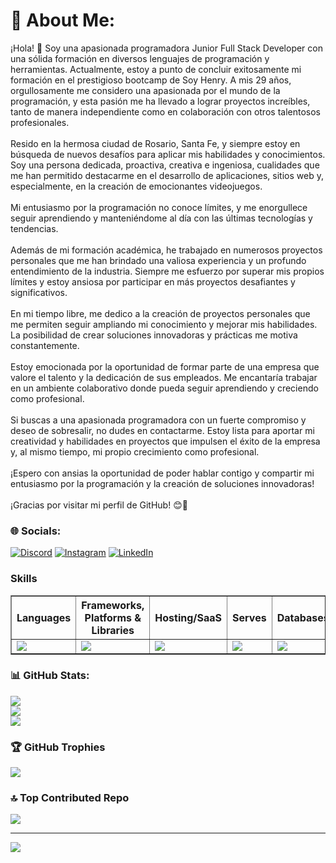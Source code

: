 # 💫 About Me:
¡Hola! 👋 Soy una apasionada programadora Junior Full Stack Developer con una sólida formación en diversos lenguajes de programación y herramientas. Actualmente, estoy a punto de concluir exitosamente mi formación en el prestigioso bootcamp de Soy Henry. A mis 29 años, orgullosamente me considero una apasionada por el mundo de la programación, y esta pasión me ha llevado a lograr proyectos increíbles, tanto de manera independiente como en colaboración con otros talentosos profesionales.<br><br>Resido en la hermosa ciudad de Rosario, Santa Fe, y siempre estoy en búsqueda de nuevos desafíos para aplicar mis habilidades y conocimientos. Soy una persona dedicada, proactiva, creativa e ingeniosa, cualidades que me han permitido destacarme en el desarrollo de aplicaciones, sitios web y, especialmente, en la creación de emocionantes videojuegos.<br><br>Mi entusiasmo por la programación no conoce límites, y me enorgullece seguir aprendiendo y manteniéndome al día con las últimas tecnologías y tendencias. <br><br>Además de mi formación académica, he trabajado en numerosos proyectos personales que me han brindado una valiosa experiencia y un profundo entendimiento de la industria. Siempre me esfuerzo por superar mis propios límites y estoy ansiosa por participar en más proyectos desafiantes y significativos.<br><br>En mi tiempo libre, me dedico a la creación de proyectos personales que me permiten seguir ampliando mi conocimiento y mejorar mis habilidades. La posibilidad de crear soluciones innovadoras y prácticas me motiva constantemente.<br><br>Estoy emocionada por la oportunidad de formar parte de una empresa que valore el talento y la dedicación de sus empleados. Me encantaría trabajar en un ambiente colaborativo donde pueda seguir aprendiendo y creciendo como profesional.<br><br>Si buscas a una apasionada programadora con un fuerte compromiso y deseo de sobresalir, no dudes en contactarme. Estoy lista para aportar mi creatividad y habilidades en proyectos que impulsen el éxito de la empresa y, al mismo tiempo, mi propio crecimiento como profesional.<br><br>¡Espero con ansias la oportunidad de poder hablar contigo y compartir mi entusiasmo por la programación y la creación de soluciones innovadoras!<br><br>¡Gracias por visitar mi perfil de GitHub! 😊🚀<br>


### 🌐 Socials:
[![Discord](https://skillicons.dev/icons?i=discord)](https://discord.com/channels/@me) [![Instagram](https://skillicons.dev/icons?i=instagram)](https://instagram.com/laprogramadora55) [![LinkedIn](https://skillicons.dev/icons?i=linkedin)](https://www.linkedin.com/in/solange-cottier-920423203/) 

### Skills


<div align="center">
  <table border>
    <thead>
      <tr>
        <th>Languages</th>
        <th>Frameworks, Platforms & Libraries</th>
        <th>Hosting/SaaS</th>
        <th>Serves</th>
        <th>Databases</th>
        <th>Desing</th>
        <th>Other</th>
      </tr>
    </thead>
    <tbody>
      <tr>
        <td>
          <a href="https://skillicons.dev">
            <img src="https://skillicons.dev/icons?i=html,css,js,c,cpp,python" />
          </a>
        </td>
        <td>
          <a href="https://skillicons.dev">
            <img src="https://skillicons.dev/icons?i=react,redux,nodejs,express,sass,bootstrap,bash" />
          </a>
        </td>
        <td>
          <a href="https://skillicons.dev">
            <img src="https://skillicons.dev/icons?i=netlify,vercel" />
          </a>
        </td>
        <td>
          <a href="https://skillicons.dev">
            <img src="https://skillicons.dev/icons?i=nginx" />
          </a>
        </td>
        <td>
          <a href="https://skillicons.dev">
            <img src="https://skillicons.dev/icons?i=postgres,mysql" />
          </a>
        </td>
        <td>
          <a href="https://skillicons.dev">
            <img src="https://skillicons.dev/icons?i=figma,xd" />
          </a>
        </td>
         <td>
          <a href="https://skillicons.dev">
            <img src="https://skillicons.dev/icons?i=docker,git,hibernate,kubernetes,vscode" />
          </a>
        </td>
      </tr>
    </tbody>
  </table>
</div>

### 📊 GitHub Stats:
![](https://github-readme-stats.vercel.app/api?username=cottier55&theme=tokyonight&hide_border=false&include_all_commits=false&count_private=false)<br/>
![](https://github-readme-streak-stats.herokuapp.com/?user=cottier55&theme=tokyonight&hide_border=false)<br/>
![](https://github-readme-stats.vercel.app/api/top-langs/?username=cottier55&theme=tokyonight&hide_border=false&include_all_commits=false&count_private=false&layout=compact)

### 🏆 GitHub Trophies
![](https://github-profile-trophy.vercel.app/?username=cottier55&theme=tokyonight&no-frame=false&no-bg=false&margin-w=4)

### 🔝 Top Contributed Repo
![](https://github-contributor-stats.vercel.app/api?username=cottier55&limit=5&theme=tokyonight&combine_all_yearly_contributions=true)

---
[![](https://visitcount.itsvg.in/api?id=cottier55&icon=0&color=9)](https://visitcount.itsvg.in)

<!-- Proudly created with GPRM ( https://gprm.itsvg.in ) -->
